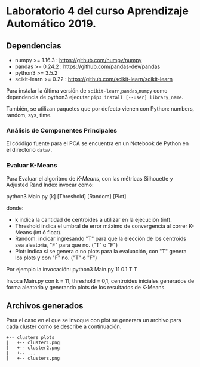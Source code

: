# Laboratorio 4 del curso Aprendizaje Automático 2019.

## Dependencias
* numpy >= 1.16.3 : https://github.com/numpy/numpy
* pandas >= 0.24.2 : https://github.com/pandas-dev/pandas
* python3 >= 3.5.2
* scikit-learn >= 0.22 : https://github.com/scikit-learn/scikit-learn

Para instalar la última versión de `scikit-learn`,`pandas`,`numpy` como dependencia de python3 ejecutar `pip3 install [--user] library_name`.

También, se utilizan paquetes que por defecto vienen con Python: numbers, random, sys, time.

### Análisis de Componentes Principales
El cóódigo fuente para el PCA se encuentra en un Notebook de Python en el directorio ```data/```.

### Evaluar K-Means
Para Evaluar el algoritmo de *K-Means*, con las métricas Silhouette y Adjusted Rand Index invocar como:

python3 Main.py [k] [Threshold] [Random] [Plot]

donde:
- k indica la cantidad de centroides a utilizar en la ejecución (int).
- Threshold indica el umbral de error máximo de convergencia al correr K-Means (int ó float).
- Random: indicar ingresando "T" para que la elección de los centroids sea aleatoria, "F" para que no. ("T" o "F")
- Plot: indica si se genera o no plots para la evaluación, con "T" genera los plots y con "F" no. ("T" o "F")

Por ejemplo la invocación: python3 Main.py 11 0.1 T T

Invoca Main.py con k = 11, threshold = 0,1, centroides iniciales generados de forma aleatoria y generando plots de los resultados de K-Means.

## Archivos generados
Para el caso en el que se invoque con plot se generara un archivo para cada cluster como se describe a continuación.

```
+-- clusters_plots
|   +-- cluster1.png
|   +-- cluster2.png
|   +-- ...
|   +-- clusters.png
```

